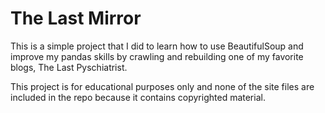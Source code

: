 # The Last Mirror

This is a simple project that I did to learn how to use BeautifulSoup and improve my pandas skills by crawling and rebuilding one of my favorite blogs, The Last Pyschiatrist.

This project is for educational purposes only and none of the site files are included in the repo because it contains copyrighted material.
